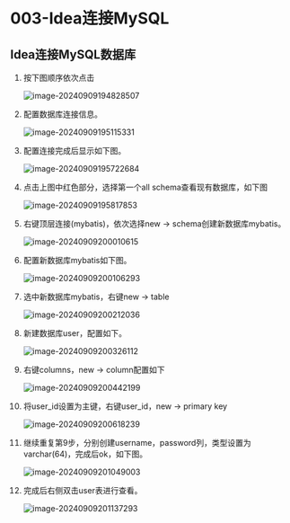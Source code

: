 # 003-Idea连接MySQL

## Idea连接MySQL数据库

1. 按下图顺序依次点击

   ![image-20240909194828507](./assets/image-20240909194828507.png)

2. 配置数据库连接信息。

   ![image-20240909195115331](./assets/image-20240909195115331.png)

3. 配置连接完成后显示如下图。

   ![image-20240909195722684](./assets/image-20240909195722684.png)

4. 点击上图中红色部分，选择第一个all schema查看现有数据库，如下图

   ![image-20240909195817853](./assets/image-20240909195817853.png)

5. 右键顶层连接(mybatis)，依次选择new -> schema创建新数据库mybatis。

   ![image-20240909200010615](./assets/image-20240909200010615.png)

6. 配置新数据库mybatis如下图。

   ![image-20240909200106293](./assets/image-20240909200106293.png)

7. 选中新数据库mybatis，右键new -> table

   ![image-20240909200212036](./assets/image-20240909200212036.png)

8. 新建数据库user，配置如下。

   ![image-20240909200326112](./assets/image-20240909200326112.png)

9. 右键columns，new -> column配置如下

   ![image-20240909200442199](./assets/image-20240909200442199.png)

10. 将user_id设置为主键，右键user_id，new -> primary key

    ![image-20240909200618239](./assets/image-20240909200618239-1725883582380-19.png)

11. 继续重复第9步，分别创建username，password列，类型设置为varchar(64)，完成后ok，如下图。

    ![image-20240909201049003](./assets/image-20240909201049003.png)

12. 完成后右侧双击user表进行查看。

    ![image-20240909201137293](./assets/image-20240909201137293.png)



